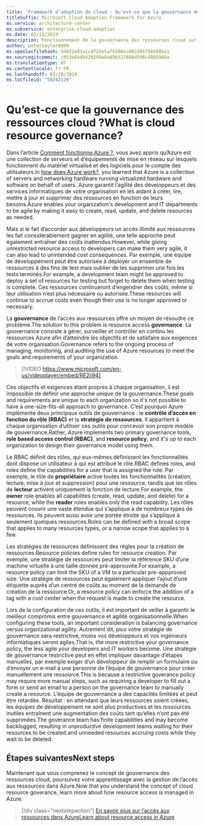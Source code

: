 ```yaml
---
title: 'Framework d’adoption du cloud : Qu’est-ce que la gouvernance des ressources cloud ?'
titleSuffix: Microsoft Cloud Adoption Framework for Azure
ms.service: architecture-center
ms.subservice: enterprise-cloud-adoption
ms.date: 02/11/2019
description: Fonctionnement de la gouvernance des ressources cloud sur Azure
author: petertaylor9999
ms.openlocfilehash: 5d022e83a1c97a5e5af8208ec00339575bb88be1
ms.sourcegitcommit: c053e6edb429299a0ad9b327888d596c48859d4a
ms.translationtype: HT
ms.contentlocale: fr-FR
ms.lasthandoff: 03/20/2019
ms.locfileid: "58242120"
---
```

<!-- markdownlint-disable MD026 -->

# <a name="what-is-cloud-resource-governance"></a><span data-ttu-id="c2e67-103">Qu’est-ce que la gouvernance des ressources cloud ?</span><span class="sxs-lookup"><span data-stu-id="c2e67-103">What is cloud resource governance?</span></span>

<span data-ttu-id="c2e67-104">Dans l’article [Comment fonctionne Azure ?](what-is-azure.md), vous avez appris qu’Azure est une collection de serveurs et d’équipements de mise en réseau sur lesquels fonctionnent du matériel virtualisé et des logiciels pour le compte des utilisateurs.</span><span class="sxs-lookup"><span data-stu-id="c2e67-104">In [how does Azure work?](what-is-azure.md), you learned that Azure is a collection of servers and networking hardware running virtualized hardware and software on behalf of users.</span></span> <span data-ttu-id="c2e67-105">Azure garantit l’agilité des développeurs et des services informatiques de votre organisation en les aidant à créer, lire, mettre à jour et supprimer des ressources en fonction de leurs besoins.</span><span class="sxs-lookup"><span data-stu-id="c2e67-105">Azure enables your organization's development and IT departments to be agile by making it easy to create, read, update, and delete resources as needed.</span></span>

<span data-ttu-id="c2e67-106">Mais si le fait d’accorder aux développeurs un accès illimité aux ressources les fait considérablement gagner en agilité, une telle approche peut également entraîner des coûts inattendus.</span><span class="sxs-lookup"><span data-stu-id="c2e67-106">However, while giving unrestricted resource access to developers can make them very agile, it can also lead to unintended cost consequences.</span></span> <span data-ttu-id="c2e67-107">Par exemple, une équipe de développement peut être autorisée à déployer un ensemble de ressources à des fins de test mais oublier de les supprimer une fois les tests terminés.</span><span class="sxs-lookup"><span data-stu-id="c2e67-107">For example, a development team might be approved to deploy a set of resources for testing but forget to delete them when testing is complete.</span></span> <span data-ttu-id="c2e67-108">Ces ressources continueront d’engendrer des coûts, même si leur utilisation n’est plus nécessaire ou autorisée.</span><span class="sxs-lookup"><span data-stu-id="c2e67-108">These resources will continue to accrue costs even though their use is no longer approved or necessary.</span></span>

<span data-ttu-id="c2e67-109">La **gouvernance** de l’accès aux ressources offre un moyen de résoudre ce problème.</span><span class="sxs-lookup"><span data-stu-id="c2e67-109">The solution to this problem is resource access **governance**.</span></span> <span data-ttu-id="c2e67-110">La gouvernance consiste à gérer, surveiller et contrôler en continu les ressources Azure afin d’atteindre les objectifs et de satisfaire aux exigences de votre organisation.</span><span class="sxs-lookup"><span data-stu-id="c2e67-110">Governance refers to the ongoing process of managing, monitoring, and auditing the use of Azure resources to meet the goals and requirements of your organization.</span></span>

<!-- markdownlint-disable MD034 -->

> [!VIDEO https://www.microsoft.com/en-us/videoplayer/embed/RE2ii94]

<!-- markdownlint-enable MD034 -->

<span data-ttu-id="c2e67-111">Ces objectifs et exigences étant propres à chaque organisation, il est impossible de définir une approche unique de la gouvernance.</span><span class="sxs-lookup"><span data-stu-id="c2e67-111">These goals and requirements are unique to each organization so it's not possible to have a one-size-fits-all approach to governance.</span></span> <span data-ttu-id="c2e67-112">C’est pourquoi Azure implémente deux principaux outils de gouvernance : le **contrôle d’accès en fonction du rôle (RBAC)** et la **stratégie de ressources**. Il appartient à chaque organisation d’utiliser ces outils pour concevoir son propre modèle de gouvernance.</span><span class="sxs-lookup"><span data-stu-id="c2e67-112">Rather, Azure implements two primary governance tools, **role based access control (RBAC)**, and **resource policy**, and it's up to each organization to design their governance model using them.</span></span>

<span data-ttu-id="c2e67-113">Le RBAC définit des rôles, qui eux-mêmes définissent les fonctionnalités dont dispose un utilisateur à qui est attribué le rôle.</span><span class="sxs-lookup"><span data-stu-id="c2e67-113">RBAC defines roles, and roles define the capabilities for a user that is assigned the role.</span></span> <span data-ttu-id="c2e67-114">Par exemple, le rôle de **propriétaire** active toutes les fonctionnalités (création, lecture, mise à jour et suppression) pour une ressource, tandis que les rôles de **lecteur** activent uniquement la fonction de lecture.</span><span class="sxs-lookup"><span data-stu-id="c2e67-114">For example, the **owner** role enables all capabilites (create, read, update, and delete) for a resource, while the  **reader** roles enables only the read capability.</span></span> <span data-ttu-id="c2e67-115">Les rôles peuvent couvrir une vaste étendue qui s’applique à de nombreux types de ressources. Ils peuvent aussi avoir une portée étroite qui s’applique à seulement quelques ressources.</span><span class="sxs-lookup"><span data-stu-id="c2e67-115">Roles can be defined with a broad scope that applies to many resources types, or a narrow scope that applies to a few.</span></span>

<span data-ttu-id="c2e67-116">Les stratégies de ressources définissent des règles pour la création de ressources.</span><span class="sxs-lookup"><span data-stu-id="c2e67-116">Resource policies define rules for resource creation.</span></span> <span data-ttu-id="c2e67-117">Par exemple, une stratégie de ressources peut limiter la référence SKU d’une machine virtuelle à une taille donnée pré-approuvée.</span><span class="sxs-lookup"><span data-stu-id="c2e67-117">For example, a resource policy can limit the SKU of a VM to a particular pre-appproved size.</span></span> <span data-ttu-id="c2e67-118">Une stratégie de ressources peut également appliquer l’ajout d’une étiquette auprès d’un centre de coûts au moment de la demande de création de la ressource.</span><span class="sxs-lookup"><span data-stu-id="c2e67-118">Or, a resource policy can enforce the addition of a tag with a cost center when the request is made to create the resource.</span></span>

<span data-ttu-id="c2e67-119">Lors de la configuration de ces outils, il est important de veiller à garantir le meilleur compromis entre gouvernance et agilité organisationnelle.</span><span class="sxs-lookup"><span data-stu-id="c2e67-119">When configuring these tools, an important consideration is balancing governance versus organizational agility.</span></span> <span data-ttu-id="c2e67-120">Autrement dit, plus votre stratégie de gouvernance sera restrictive, moins vos développeurs et vos ingénieurs informatiques seront agiles.</span><span class="sxs-lookup"><span data-stu-id="c2e67-120">That is, the more restrictive your governance policy, the less agile your developers and IT workers become.</span></span> <span data-ttu-id="c2e67-121">Une stratégie de gouvernance restrictive peut en effet impliquer davantage d’étapes manuelles, par exemple exiger d’un développeur de remplir un formulaire ou d’envoyer un e-mail à une personne de l’équipe de gouvernance pour créer manuellement une ressource.</span><span class="sxs-lookup"><span data-stu-id="c2e67-121">This is because a restrictive goverance policy may require more manual steps, such as requiring a developer to fill out a form or send an email to a person on the governance team to manually create a resource.</span></span> <span data-ttu-id="c2e67-122">L’équipe de gouvernance a des capacités limitées et peut être retardée. Résultat : en attendant que leurs ressources soient créées, les équipes de développement ne sont plus productives et les ressources inutiles entraînent une augmentation des coûts tant qu’elles n’ont pas été supprimées.</span><span class="sxs-lookup"><span data-stu-id="c2e67-122">The goverance team has finite capabilities and may become backlogged, resulting in unproductive development teams waiting for their resources to be created and unneeded resources accruing costs while they wait to be deleted.</span></span>

## <a name="next-steps"></a><span data-ttu-id="c2e67-123">Étapes suivantes</span><span class="sxs-lookup"><span data-stu-id="c2e67-123">Next steps</span></span>

<span data-ttu-id="c2e67-124">Maintenant que vous comprenez le concept de gouvernance des ressources cloud, poursuivez votre apprentissage avec la gestion de l’accès aux ressources dans Azure.</span><span class="sxs-lookup"><span data-stu-id="c2e67-124">Now that you understand the concept of cloud resource goverance, learn more about how resource access is managed in Azure.</span></span>

> [!div class="nextstepaction"]
> [<span data-ttu-id="c2e67-125">En savoir plus sur l’accès aux ressources dans Azure</span><span class="sxs-lookup"><span data-stu-id="c2e67-125">Learn about resource access in Azure</span></span>](azure-resource-access.md)
